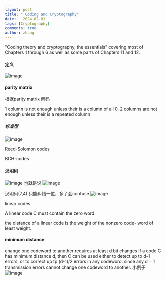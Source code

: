 ```yaml
---
layout: post
title: " Coding and Cryptography"
date:   2024-02-01
tags: [Cryptography]
comments: true
author: zhang
---
```

"Coding theory and cryptography, the essentials" 
covering most of Chapters 1 through 6 as well as some parts of Chapters 11 and 12. 
#### 定义
![image](https://github.com/zhang-mickey/zhang-mickey.github.io/assets/145342600/d810c155-8374-4a3a-ab92-4198955d0920)


#### parity matrix 
根据parity matrix 解码

1 column is not enough unless their is a column of all 0.
2 columns are not enough unless their is a repeated column
##### 标准型
![image](https://github.com/zhang-mickey/zhang-mickey.github.io/assets/145342600/8acf2b6e-c0f1-4188-b769-86aca27f1bd5)

Reed-Solomon codes

BCH-codes
#### 汉明码
![image](https://github.com/zhang-mickey/zhang-mickey.github.io/assets/145342600/d83d1e14-2ab8-45d0-ae6d-0a71657b41e9)
也就是说
![image](https://github.com/zhang-mickey/zhang-mickey.github.io/assets/145342600/644ee4d1-1fc7-4e0b-8162-ddf15aaefb3b)

汉明码(7,4)
只能纠错一位，多了会confuse
![image](https://github.com/zhang-mickey/zhang-mickey.github.io/assets/145342600/ae49009e-034c-4a01-a335-91824aec8799)

linear codes

A linear code C must contain the zero word.

the distance of a linear code is the weight of the nonzero code- word of least weight.
#### minimum distance 
change one codeword to another requires at least d bit changes
If a code C has minimum distance d, then C can be used either to detect up to d-1 errors, or to correct up tp (d-1)/2 errors in any codeword. 
since any d − 1 transmission errors cannot change one codeword to another.
小例子
![image](https://github.com/zhang-mickey/zhang-mickey.github.io/assets/145342600/5f4158dc-b512-4e85-8837-4f5674f2a20e)
